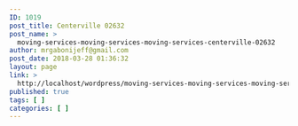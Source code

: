 ```yaml
---
ID: 1019
post_title: Centerville 02632
post_name: >
  moving-services-moving-services-moving-services-centerville-02632
author: mrgabonijeff@gmail.com
post_date: 2018-03-28 01:36:32
layout: page
link: >
  http://localhost/wordpress/moving-services-moving-services-moving-services-centerville-02632/
published: true
tags: [ ]
categories: [ ]
---
```

